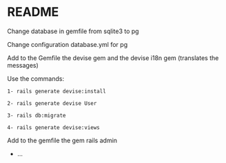 # README

Change database in gemfile from sqlite3 to pg

Change configuration database.yml for pg

Add to the Gemfile the devise gem and the devise i18n gem (translates the messages)

Use the commands:  

    1- rails generate devise:install  
    
    2- rails generate devise User  
    
    3- rails db:migrate  
    
    4- rails generate devise:views  
    
Add to the gemfile the gem rails admin
* ...
